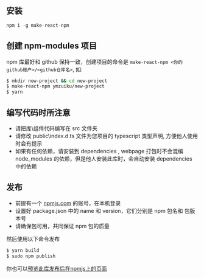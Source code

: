 ## 安装

```js
npm i -g make-react-npm
```

## 创建 npm-modules 项目

npm 库最好和 github 保持一致，创建项目的命令是 `make-react-npm <你的github账户>/<github仓库名>`, 如:

```sh
$ mkdir new-project && cd new-project
$ make-react-npm ymzuiku/new-project
$ yarn
```

## 编写代码时所注意

- 请把库\组件代码编写在 src 文件夹
- 请修改 public\index.d.ts 文件为您项目的 typescript 类型声明, 方便他人使用时会有提示
- 如果有任何依赖，请安装到 dependencies , webpage 打包时不会混编 node_modules 的依赖，但是他人安装此库时，会自动安装 dependencies 中的依赖

## 发布

- 前提有一个 [npmjs.com](https://www.npmjs.com/) 的账号，在本机登录
- 设置好 package.json 中的 name 和 version，它们分别是 npm 包名和 包版本号
- 请确保包可用，共同保证 npm 包的质量

然后使用以下命令发布

```sh
$ yarn build
$ sudo npm publish
```

你也可以[预览此库发布后在npmjs上的页面](https://www.npmjs.com/package/make-react-npm)
